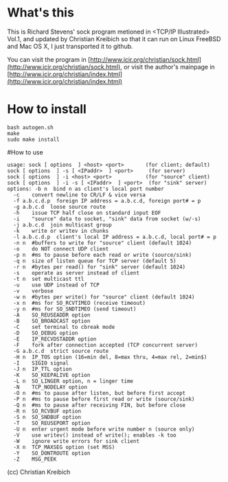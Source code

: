 # What's this

This is Richard Stevens' sock program metioned in \<TCP/IP Illustrated\> Vol.1, and updated by Christian Kreibich so that it can run on Linux FreeBSD and Mac OS X, I just transported it to github.

You can visit the program in [http://www.icir.org/christian/sock.html](http://www.icir.org/christian/sock.html), or visit the author's mainpage in [http://www.icir.org/christian/index.html](http://www.icir.org/christian/index.html)

# How to install
```
bash autogen.sh
make
sudo make install

```

#How to use 
```
usage: sock [ options  ] <host> <port>       (for client; default)
sock [ options  ] -s [ <IPaddr>  ] <port>     (for server)
sock [ options  ] -i <host> <port>           (for "source" client)
sock [ options  ] -i -s [ <IPaddr>  ] <port>  (for "sink" server)
options: -b n  bind n as client's local port number
  -c    convert newline to CR/LF & vice versa
  -f a.b.c.d.p  foreign IP address = a.b.c.d, foreign port# = p
  -g a.b.c.d  loose source route
  -h    issue TCP half close on standard input EOF
  -i    "source" data to socket, "sink" data from socket (w/-s)
  -j a.b.c.d  join multicast group
  -k    write or writev in chunks
  -l a.b.c.d.p  client's local IP address = a.b.c.d, local port# = p
  -n n  #buffers to write for "source" client (default 1024)
  -o    do NOT connect UDP client
  -p n  #ms to pause before each read or write (source/sink)
  -q n  size of listen queue for TCP server (default 5)
  -r n  #bytes per read() for "sink" server (default 1024)
  -s    operate as server instead of client
  -t n  set multicast ttl
  -u    use UDP instead of TCP
  -v    verbose
  -w n  #bytes per write() for "source" client (default 1024)
  -x n  #ms for SO_RCVTIMEO (receive timeout)
  -y n  #ms for SO_SNDTIMEO (send timeout)
  -A    SO_REUSEADDR option
  -B    SO_BROADCAST option
  -C    set terminal to cbreak mode
  -D    SO_DEBUG option
  -E    IP_RECVDSTADDR option
  -F    fork after connection accepted (TCP concurrent server)
  -G a.b.c.d  strict source route
  -H n  IP_TOS option (16=min del, 8=max thru, 4=max rel, 2=min$)
  -I    SIGIO signal
  -J n  IP_TTL option
  -K    SO_KEEPALIVE option
  -L n  SO_LINGER option, n = linger time
  -N    TCP_NODELAY option
  -O n  #ms to pause after listen, but before first accept
  -P n  #ms to pause before first read or write (source/sink)
  -Q n  #ms to pause after receiving FIN, but before close
  -R n  SO_RCVBUF option
  -S n  SO_SNDBUF option
  -T    SO_REUSEPORT option
  -U n  enter urgent mode before write number n (source only)
  -V    use writev() instead of write(); enables -k too
  -W    ignore write errors for sink client
  -X n  TCP_MAXSEG option (set MSS)
  -Y    SO_DONTROUTE option
  -Z    MSG_PEEK
```

(cc) Christian Kreibich 
